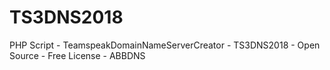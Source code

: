 # TS3DNS2018
PHP Script - TeamspeakDomainNameServerCreator - TS3DNS2018 - Open Source - Free License - ABBDNS
